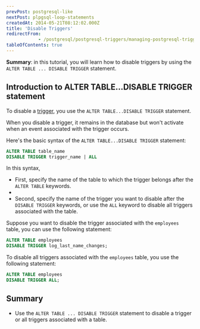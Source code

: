 ```yaml
---
prevPost: postgresql-like
nextPost: plpgsql-loop-statements
createdAt: 2014-05-21T08:12:02.000Z
title: 'Disable Triggers'
redirectFrom: 
            - /postgresql/postgresql-triggers/managing-postgresql-trigger
tableOfContents: true
---
```



**Summary**: in this tutorial, you will learn how to disable triggers by using the `ALTER TABLE ... DISABLE TRIGGER` statement.

## Introduction to ALTER TABLE...DISABLE TRIGGER statement

To disable a [trigger](/postgresql/postgresql-triggers), you use the `ALTER TABLE...DISABLE TRIGGER` statement.

When you disable a trigger, it remains in the database but won't activate when an event associated with the trigger occurs.

Here's the basic syntax of the `ALTER TABLE...DISABLE TRIGGER` statement:

```sql
ALTER TABLE table_name
DISABLE TRIGGER trigger_name | ALL
```

In this syntax,

- First, specify the name of the table to which the trigger belongs after the `ALTER TABLE` keywords.
-
- Second, specify the name of the trigger you want to disable after the `DISABLE TRIGGER` keywords, or use the `ALL` keyword to disable all triggers associated with the table.

Suppose you want to disable the trigger associated with the `employees` table, you can use the following statement:

```sql
ALTER TABLE employees
DISABLE TRIGGER log_last_name_changes;
```

To disable all triggers associated with the `employees` table, you use the following statement:

```sql
ALTER TABLE employees
DISABLE TRIGGER ALL;
```

## Summary

- Use the `ALTER TABLE ... DISABLE TRIGGER` statement to disable a trigger or all triggers associated with a table.
